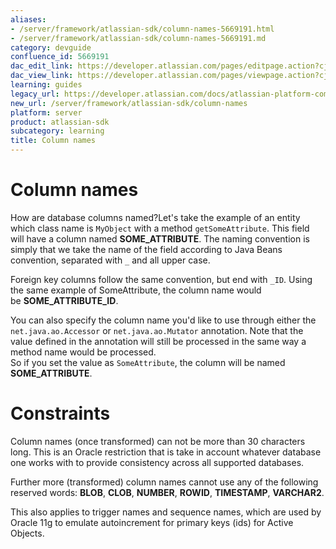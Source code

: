```yaml
---
aliases:
- /server/framework/atlassian-sdk/column-names-5669191.html
- /server/framework/atlassian-sdk/column-names-5669191.md
category: devguide
confluence_id: 5669191
dac_edit_link: https://developer.atlassian.com/pages/editpage.action?cjm=wozere&pageId=5669191
dac_view_link: https://developer.atlassian.com/pages/viewpage.action?cjm=wozere&pageId=5669191
learning: guides
legacy_url: https://developer.atlassian.com/docs/atlassian-platform-common-components/active-objects/developing-your-plugin-with-active-objects/active-objects-faq/column-names
new_url: /server/framework/atlassian-sdk/column-names
platform: server
product: atlassian-sdk
subcategory: learning
title: Column names
---
```

# Column names

How are database columns named?Let's take the example of an entity which class name is `MyObject` with a method `getSomeAttribute`. This field will have a column named **SOME\_ATTRIBUTE**. The naming convention is simply that we take the name of the field according to Java Beans convention, separated with `_` and all upper case.

Foreign key columns follow the same convention, but end with `_ID`. Using the same example of SomeAttribute, the column name would be **SOME\_ATTRIBUTE\_ID**.

You can also specify the column name you'd like to use through either the `net.java.ao.Accessor` or `net.java.ao.Mutator` annotation. Note that the value defined in the annotation will still be processed in the same way a method name would be processed.  
So if you set the value as `SomeAttribute`, the column will be named **SOME\_ATTRIBUTE**.

# Constraints

Column names (once transformed) can not be more than 30 characters long. This is an Oracle restriction that is take in account whatever database one works with to provide consistency across all supported databases.

Further more (transformed) column names cannot use any of the following reserved words: **BLOB**, **CLOB**, **NUMBER**, **ROWID**, **TIMESTAMP**, **VARCHAR2**.

This also applies to trigger names and sequence names, which are used by Oracle 11g to emulate autoincrement for primary keys (ids) for Active Objects.
























































































































































































































































































































